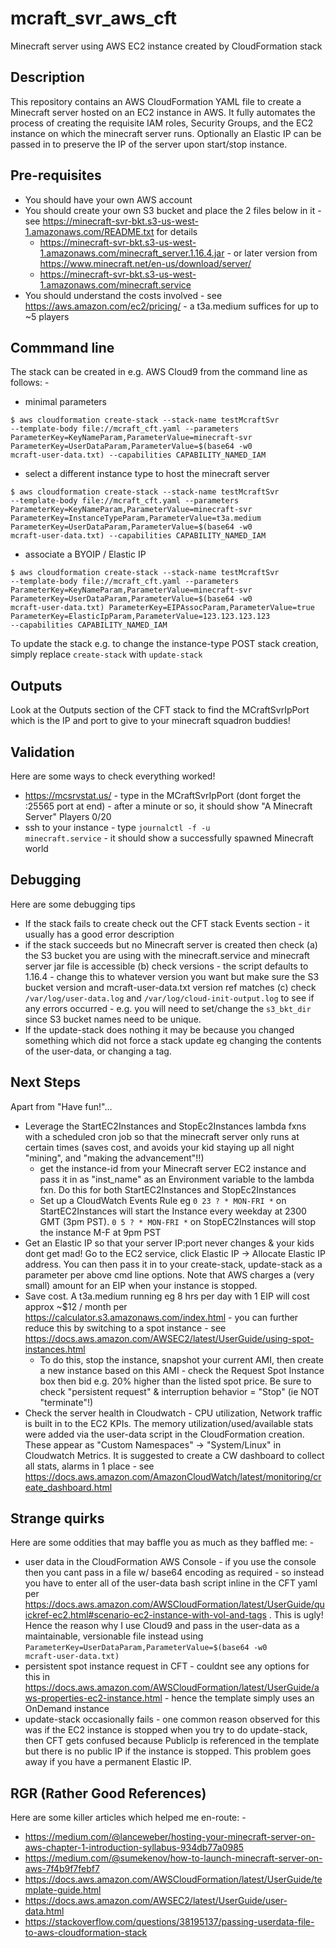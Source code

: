 # mcraft_svr_aws_cft
Minecraft server using AWS EC2 instance created by CloudFormation stack

## Description
This repository contains an AWS CloudFormation YAML file to create a Minecraft server hosted on an EC2 instance in AWS.
It fully automates the process of creating the requisite IAM roles, Security Groups, and the EC2 instance on which the minecraft server runs.
Optionally an Elastic IP can be passed in to preserve the IP of the server upon start/stop instance.

## Pre-requisites
* You should have your own AWS account
* You should create your own S3 bucket and place the 2 files below in it - see https://minecraft-svr-bkt.s3-us-west-1.amazonaws.com/README.txt for details
  * https://minecraft-svr-bkt.s3-us-west-1.amazonaws.com/minecraft_server.1.16.4.jar - or later version from https://www.minecraft.net/en-us/download/server/
  * https://minecraft-svr-bkt.s3-us-west-1.amazonaws.com/minecraft.service 
* You should understand the costs involved - see https://aws.amazon.com/ec2/pricing/ - a t3a.medium suffices for up to ~5 players 

## Commmand line
The stack can be created in e.g. AWS Cloud9 from the command line as follows: -

- minimal parameters

<code>$ aws cloudformation create-stack --stack-name testMcraftSvr --template-body file://mcraft_cft.yaml --parameters ParameterKey=KeyNameParam,ParameterValue=minecraft-svr ParameterKey=UserDataParam,ParameterValue=$(base64 -w0 mcraft-user-data.txt) --capabilities CAPABILITY_NAMED_IAM</code>

- select a different instance type to host the minecraft server

<code>$ aws cloudformation create-stack --stack-name testMcraftSvr --template-body file://mcraft_cft.yaml --parameters ParameterKey=KeyNameParam,ParameterValue=minecraft-svr ParameterKey=InstanceTypeParam,ParameterValue=t3a.medium ParameterKey=UserDataParam,ParameterValue=$(base64 -w0 mcraft-user-data.txt) --capabilities CAPABILITY_NAMED_IAM</code>

- associate a BYOIP / Elastic IP
 
<code>$ aws cloudformation create-stack --stack-name testMcraftSvr --template-body file://mcraft_cft.yaml --parameters ParameterKey=KeyNameParam,ParameterValue=minecraft-svr ParameterKey=UserDataParam,ParameterValue=$(base64 -w0 mcraft-user-data.txt) ParameterKey=EIPAssocParam,ParameterValue=true ParameterKey=ElasticIpParam,ParameterValue=123.123.123.123 --capabilities CAPABILITY_NAMED_IAM</code>

To update the stack e.g. to change the instance-type POST stack creation, simply replace <code>create-stack</code> with <code>update-stack</code>

## Outputs
Look at the Outputs section of the CFT stack to find the MCraftSvrIpPort which is the IP and port to give to your minecraft squadron buddies!	

## Validation
Here are some ways to check everything worked!
* https://mcsrvstat.us/ - type in the MCraftSvrIpPort (dont forget the :25565 port at end) - after a minute or so, it should show "A Minecraft Server" Players 0/20
* ssh to your instance - type <code>journalctl -f -u minecraft.service</code> - it should show a successfully spawned Minecraft world

## Debugging
Here are some debugging tips
* If the stack fails to create check out the CFT stack Events section - it usually has a good error description
* if the stack succeeds but no Minecraft server is created then check (a) the S3 bucket you are using with the minecraft.service and minecraft server jar file is accessible (b) check versions - the script defaults to 1.16.4 - change this to whatever version you want but make sure the S3 bucket version and mcraft-user-data.txt version ref matches (c) check <code>/var/log/user-data.log</code> and <code>/var/log/cloud-init-output.log</code> to see if any errors occurred - e.g. you will need to set/change the <code>s3_bkt_dir</code> since S3 bucket names need to be unique.
* If the update-stack does nothing it may be because you changed something which did not force a stack update eg changing the contents of the user-data, or changing a tag. 

## Next Steps
Apart from "Have fun!"...
* Leverage the StartEC2Instances and StopEc2Instances lambda fxns with a scheduled cron job so that the minecraft server only runs at certain times (saves cost, and avoids your kid staying up all night "mining", and "making the advancement"!!)
  * get the instance-id from your Minecraft server EC2 instance and pass it in as "inst_name" as an Environment variable to the lambda fxn. Do this for both StartEC2Instances and StopEc2Instances
  * Set up a CloudWatch Events Rule eg <code>0 23 ? * MON-FRI *</code> on StartEC2Instances will start the Instance every weekday at 2300 GMT (3pm PST). <code>0 5 ? * MON-FRI *</code> on StopEC2Instances will stop the instance M-F at 9pm PST
* Get an Elastic IP so that your server IP:port never changes & your kids dont get mad! Go to the EC2 service, click Elastic IP -> Allocate Elastic IP address. You can then pass it in to your create-stack, update-stack as a parameter per above cmd line options. Note that AWS charges a (very small) amount for an EIP when your instance is stopped.
* Save cost. A t3a.medium running eg 8 hrs per day with 1 EIP will cost approx ~$12 / month per https://calculator.s3.amazonaws.com/index.html - you can further reduce this by switching to a spot instance - see https://docs.aws.amazon.com/AWSEC2/latest/UserGuide/using-spot-instances.html 
  * To do this, stop the instance, snapshot your current AMI, then create a new instance based on this AMI - check the Request Spot Instance box then bid e.g. 20% higher than the listed spot price. Be sure to check "persistent request" & interruption behavior = "Stop" (ie NOT "terminate"!)
* Check the server health in Cloudwatch - CPU utilization, Network traffic is built in to the EC2 KPIs. The memory utilization/used/available stats were added via the user-data script in the CloudFormation creation. These appear as "Custom Namespaces" -> "System/Linux" in Cloudwatch Metrics. It is suggested to create a CW dashboard to collect all stats, alarms in 1 place - see https://docs.aws.amazon.com/AmazonCloudWatch/latest/monitoring/create_dashboard.html 

## Strange quirks
Here are some oddities that may baffle you as much as they baffled me: -
* user data in the CloudFormation AWS Console - if you use the console then you cant pass in a file w/ base64 encoding as required - so instead you have to enter all of the user-data bash script inline in the CFT yaml per https://docs.aws.amazon.com/AWSCloudFormation/latest/UserGuide/quickref-ec2.html#scenario-ec2-instance-with-vol-and-tags . This is ugly! Hence the reason why I use Cloud9 and pass in the user-data as a maintainable, versionable file instead using <code>ParameterKey=UserDataParam,ParameterValue=$(base64 -w0 mcraft-user-data.txt)</code>
* persistent spot instance request in CFT - couldnt see any options for this in https://docs.aws.amazon.com/AWSCloudFormation/latest/UserGuide/aws-properties-ec2-instance.html - hence the template simply uses an OnDemand instance
* update-stack occasionally fails - one common reason observed for this was if the EC2 instance is stopped when you try to do update-stack, then CFT gets confused because PublicIp is referenced in the template but there is no public IP if the instance is stopped. This problem goes away if you have a permanent Elastic IP. 

## RGR (Rather Good References)
Here are some killer articles which helped me en-route: -
* https://medium.com/@lanceweber/hosting-your-minecraft-server-on-aws-chapter-1-introduction-syllabus-934db77a0985
* https://medium.com/@sumekenov/how-to-launch-minecraft-server-on-aws-7f4b9f7febf7
* https://docs.aws.amazon.com/AWSCloudFormation/latest/UserGuide/template-guide.html
* https://docs.aws.amazon.com/AWSEC2/latest/UserGuide/user-data.html
* https://stackoverflow.com/questions/38195137/passing-userdata-file-to-aws-cloudformation-stack
